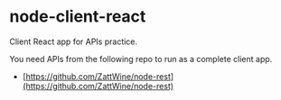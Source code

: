 # node-client-react

Client React app for APIs practice.

You need APIs from the following repo to run as a complete client app.

- [https://github.com/ZattWine/node-rest](https://github.com/ZattWine/node-rest)
